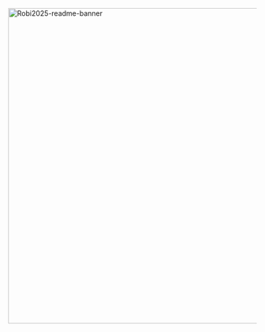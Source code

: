 <img width="2560" height="640" alt="Robi2025-readme-banner" src="https://github.com/user-attachments/assets/98461dd4-025b-4eba-9df1-459bf0f41ae0" />
